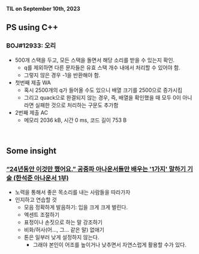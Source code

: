 **TIL on September 10th, 2023**

## PS using C++
### BOJ#12933: 오리
* 500개 스택을 두고, 모든 스택을 돌면서 해당 소리를 받을 수 있는지 확인.
  - q를 제외하면 다른 문자들은 유효 스택 개수 내에서 처리할 수 있어야 함.
  - 그렇지 않은 경우 -1을 반환해야 함.
* 첫번째 제출 WA
  - 혹시 2500개의 q가 들어올 수도 있으니 배열 크기를 2500으로 증가시킴
  - 그리고 quack으로 완결되지 않는 경우, 즉, 배열을 확인했을 때 모두 0이 아니라면 실패한 것으로 처리하는 구문도 추가함
* 2번째 제출 AC
  - 메모리 2036 kB, 시간 0 ms, 코드 길이 753 B

<br>

## Some insight
### [“24년동안 이것만 했어요.” 공중파 아나운서들만 배우는 '1가지' 말하기 기술 (한석준 아나운서 1부)](https://youtu.be/2DnGKEeRB4g)
* 노력을 통해서 좋은 목소리를 내는 사람들을 따라가자
* 인지하고 연습할 것
  - 모음 정확하게 발음하기: 입을 크게 크게 벌린다.
  - 엑센트 조절하기
  - 표정이나 손짓으로 하는 말 강조하기
  - 비화/허사(어..., 그... 같은 말) 없애기 
  - 톤은 일부러 낮게 설정하지 않는다.
    + 그래야 본인이 어조를 높이거나 낮추면서 자연스럽게 활용할 수가 있다.
